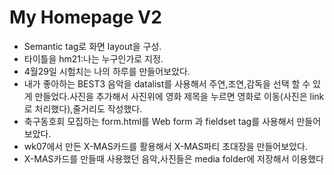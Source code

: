 # My Homepage V2
- Semantic tag로 화면 layout을 구성.
- 타이틀을 hm21:나는 누구인가로 지정.
- 4월29일 시험치는 나의 하루를 만들어보았다.
- 내가 좋아하는 BEST3 음악을 datalist를 사용해서 주연,조연,감독을 선택 할 수 있게 만들었다.사진을 추가해서 사진위에 영화 제목을 누르면 영화로 이동(사진은 link로 처리했다),줄거리도 작성했다.
- 축구동호회 모집하는 form.html를 Web form 과 fieldset tag를 사용해서 만들어보았다.
- wk07에서 만든 X-MAS카드를 활용해서 X-MAS파티 초대장을 만들어보았다.
- X-MAS카드를 만들때 사용했던 음악,사진들은 media folder에 저장해서 이용했다

